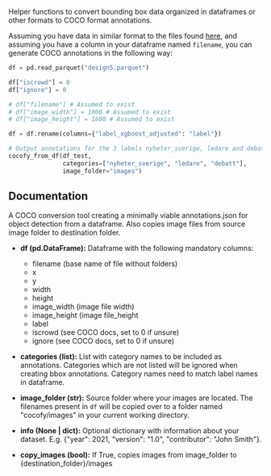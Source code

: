 Helper functions to convert bounding box data organized in dataframes or other formats to COCO format annotations. 

Assuming you have data in similar format to the files found [here](https://github.com/Lauler/newspaper_section_data), and assuming you have a column in your dataframe named `filename`, you can generate COCO annotations in the following way:

```python
df = pd.read_parquet("design5.parquet")

df["iscrowd"] = 0
df["ignore"] = 0

# df["filename"] # Assumed to exist
# df["image_width"] = 1000 # Assumed to exist
# df["image_height"] = 1600 # Assumed to exist

df = df.rename(columns={"label_xgboost_adjusted": "label"})

# Output annotations for the 3 labels nyheter_sverige, ledare and debatt
cocofy_from_df(df_test, 
               categories=["nyheter_sverige", "ledare", "debatt"], 
               image_folder="images")
```

## Documentation

A COCO conversion tool creating a minimally viable annotations.json for
object detection from a dataframe. Also copies image files from source
image folder to destination folder.


-   **df (pd.DataFrame):** Dataframe with the following mandatory columns:
    - filename (base name of file without folders)
    - x
    - y
    - width 
    - height
    - image_width (image file width)
    - image_height (image file_height
    - label
    - iscrowd (see COCO docs, set to 0 if unsure)
    - ignore (see COCO docs, set to 0 if unsure)

-   **categories (list):** List with category names to be included as annotations. Categories which are not listed will be ignored when creating bbox annotations. Category names need to match label names in dataframe. 

-   **image_folder (str):** Source folder where your images are located. The filenames present in `df` will be copied over to a folder named "cocofy/images" in your current working directory. 

-   **info (None | dict):** Optional dictionary with information about your dataset. E.g. {"year": 2021, "version": "1.0", "contributor": "John Smith"}. 

-   **copy_images (bool):** If True, copies images from image_folder to {destination_folder}/images 